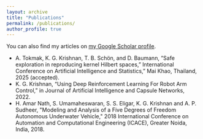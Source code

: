 ```yaml
---
layout: archive
title: "Publications"
permalink: /publications/
author_profile: true
---
```


You can also find my articles on [my Google Scholar profile](https://scholar.google.com/citations?user=bJX8-CEAAAAJ&hl=en).

* A. Tokmak, K. G. Krishnan, T. B. Schön, and D. Baumann, “Safe exploration in reproducing kernel Hilbert spaces,” International Conference on Artificial Intelligence and Statistics,” Mai Khao, Thailand, 2025 (accepted).
* K. G. Krishnan, “Using Deep Reinforcement Learning For Robot Arm Control,” in Journal of Artificial Intelligence and Capsule Networks, 2022.
* H. Amar Nath, S. Umamaheswaran, S. S. Eligar, K. G. Krishnan and A. P. Sudheer, "Modeling and Analysis of a Five Degrees of Freedom Autonomous Underwater Vehicle," 2018 International Conference on Automation and Computational Engineering (ICACE), Greater Noida, India, 2018.


